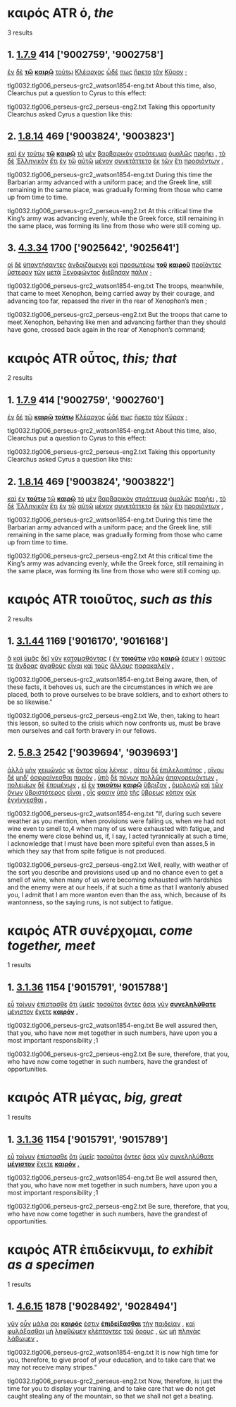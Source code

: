 # καιρός ATR ὁ, *the*
3 results
## 1. [1.7.9](https://beyond-translation.perseus.org/reader/urn:cts:greekLit:tlg0032.tlg006.perseus-grc2:1.7.9?mode=syntax-trees) 414 ['9002759', '9002758']
[ἐν](https://atlas-test.fly.dev/morphology/lemmas/?lang=grc&q=ἐν "ἐν r-------- in, among. c. dat.") [δὲ](https://atlas-test.fly.dev/morphology/lemmas/?lang=grc&q=δέ "δέ b-------- but") **[τῷ](https://atlas-test.fly.dev/morphology/lemmas/?lang=grc&q=ὁ "ὁ l-s---md- the")** **[καιρῷ](https://atlas-test.fly.dev/morphology/lemmas/?lang=grc&q=καιρός "καιρός n-s---md- time; the right moment, opportunity")** [τούτῳ](https://atlas-test.fly.dev/morphology/lemmas/?lang=grc&q=οὗτος "οὗτος a-s---md- this; that") [Κλέαρχος](https://atlas-test.fly.dev/morphology/lemmas/?lang=grc&q=Κλέαρχος "Κλέαρχος n-s---mn- Clearchus") [ὧδέ](https://atlas-test.fly.dev/morphology/lemmas/?lang=grc&q=ὧδε "ὧδε d-------- in this wise, so, thus") [πως](https://atlas-test.fly.dev/morphology/lemmas/?lang=grc&q=πως "πως d-------- somehow, in some way") [ἤρετο](https://atlas-test.fly.dev/morphology/lemmas/?lang=grc&q=ἔρομαι "ἔρομαι v3saim--- to ask, enquire") [τὸν](https://atlas-test.fly.dev/morphology/lemmas/?lang=grc&q=ὁ "ὁ l-s---ma- the") [Κῦρον](https://atlas-test.fly.dev/morphology/lemmas/?lang=grc&q=Κῦρος "Κῦρος n-s---ma- Cyrus") [·](https://atlas-test.fly.dev/morphology/lemmas/?lang=grc&q=· "· u-------- NoDef") 


tlg0032.tlg006_perseus-grc2_watson1854-eng.txt About this time, also, Clearchus put a question to Cyrus to this effect: 

tlg0032.tlg006_perseus-grc2_perseus-eng2.txt Taking this opportunity Clearchus asked  Cyrus  a question like this: 

## 2. [1.8.14](https://beyond-translation.perseus.org/reader/urn:cts:greekLit:tlg0032.tlg006.perseus-grc2:1.8.14?mode=syntax-trees) 469 ['9003824', '9003823']
[καὶ](https://atlas-test.fly.dev/morphology/lemmas/?lang=grc&q=καί "καί b-------- and, also") [ἐν](https://atlas-test.fly.dev/morphology/lemmas/?lang=grc&q=ἐν "ἐν r-------- in, among. c. dat.") [τούτῳ](https://atlas-test.fly.dev/morphology/lemmas/?lang=grc&q=οὗτος "οὗτος a-s---nd- this; that") **[τῷ](https://atlas-test.fly.dev/morphology/lemmas/?lang=grc&q=ὁ "ὁ l-s---md- the")** **[καιρῷ](https://atlas-test.fly.dev/morphology/lemmas/?lang=grc&q=καιρός "καιρός n-s---md- time; the right moment, opportunity")** [τὸ](https://atlas-test.fly.dev/morphology/lemmas/?lang=grc&q=ὁ "ὁ l-s---na- the") [μὲν](https://atlas-test.fly.dev/morphology/lemmas/?lang=grc&q=μέν "μέν d-------- on the one hand, on the other hand") [βαρβαρικὸν](https://atlas-test.fly.dev/morphology/lemmas/?lang=grc&q=βαρβαρικός "βαρβαρικός a-s---na- barbaric, foreign, like a foreigner") [στράτευμα](https://atlas-test.fly.dev/morphology/lemmas/?lang=grc&q=στράτευμα "στράτευμα n-s---na- an expedition, campaign") [ὁμαλῶς](https://atlas-test.fly.dev/morphology/lemmas/?lang=grc&q=ὁμαλής "ὁμαλής d-------- level") [προῄει](https://atlas-test.fly.dev/morphology/lemmas/?lang=grc&q=προέρχομαι "προέρχομαι v3siia--- to go forward, go on, advance") [,](https://atlas-test.fly.dev/morphology/lemmas/?lang=grc&q=, ", u-------- NoDef") [τὸ](https://atlas-test.fly.dev/morphology/lemmas/?lang=grc&q=ὁ "ὁ l-s---nn- the") [δὲ](https://atlas-test.fly.dev/morphology/lemmas/?lang=grc&q=δέ "δέ b-------- but") [Ἑλληνικὸν](https://atlas-test.fly.dev/morphology/lemmas/?lang=grc&q=Ἑλληνικός "Ἑλληνικός a-s---nn- Hellenic, Greek") [ἔτι](https://atlas-test.fly.dev/morphology/lemmas/?lang=grc&q=ἔτι "ἔτι d-------- yet, as yet, still, besides") [ἐν](https://atlas-test.fly.dev/morphology/lemmas/?lang=grc&q=ἐν "ἐν r-------- in, among. c. dat.") [τῷ](https://atlas-test.fly.dev/morphology/lemmas/?lang=grc&q=ὁ "ὁ l-s---md- the") [αὐτῷ](https://atlas-test.fly.dev/morphology/lemmas/?lang=grc&q=αὐτός "αὐτός a-s---md- unemph. 3rd pers.pronoun; -self; [the] same") [μένον](https://atlas-test.fly.dev/morphology/lemmas/?lang=grc&q=μένω "μένω v-sppann- to stay at home, stay where one is, not stir") [συνετάττετο](https://atlas-test.fly.dev/morphology/lemmas/?lang=grc&q=συντάσσω "συντάσσω v3siie--- to put in order together") [ἐκ](https://atlas-test.fly.dev/morphology/lemmas/?lang=grc&q=ἐκ "ἐκ r-------- from out of") [τῶν](https://atlas-test.fly.dev/morphology/lemmas/?lang=grc&q=ὁ "ὁ l-p---mg- the") [ἔτι](https://atlas-test.fly.dev/morphology/lemmas/?lang=grc&q=ἔτι "ἔτι d-------- yet, as yet, still, besides") [προσιόντων](https://atlas-test.fly.dev/morphology/lemmas/?lang=grc&q=προσέρχομαι "προσέρχομαι v-pppamg- to come") [.](https://atlas-test.fly.dev/morphology/lemmas/?lang=grc&q=. ". u-------- NoDef") 


tlg0032.tlg006_perseus-grc2_watson1854-eng.txt During this time the Barbarian army advanced with a uniform pace; and the Greek line, still remaining in the same place, was gradually forming from those who came up from time to time. 

tlg0032.tlg006_perseus-grc2_perseus-eng2.txt At this critical time the King’s army was advancing evenly, while the Greek force, still remaining in the same place, was forming its line from those who were still coming up. 

## 3. [4.3.34](https://beyond-translation.perseus.org/reader/urn:cts:greekLit:tlg0032.tlg006.perseus-grc2:4.3.34?mode=syntax-trees) 1700 ['9025642', '9025641']
[οἱ](https://atlas-test.fly.dev/morphology/lemmas/?lang=grc&q=ὁ "ὁ l-p---mn- the") [δὲ](https://atlas-test.fly.dev/morphology/lemmas/?lang=grc&q=δέ "δέ b-------- but") [ὑπαντήσαντες](https://atlas-test.fly.dev/morphology/lemmas/?lang=grc&q=ὑπαντάω "ὑπαντάω v-papamn- to come") [ἀνδριζόμενοι](https://atlas-test.fly.dev/morphology/lemmas/?lang=grc&q=ἀνδρίζω "ἀνδρίζω v-pppemn- to make a man of") [καὶ](https://atlas-test.fly.dev/morphology/lemmas/?lang=grc&q=καί "καί b-------- and, also") [προσωτέρω](https://atlas-test.fly.dev/morphology/lemmas/?lang=grc&q=πρόσω "πρόσω d-------- forwards, onwards, further; far off (from)") **[τοῦ](https://atlas-test.fly.dev/morphology/lemmas/?lang=grc&q=ὁ "ὁ l-s---mg- the")** **[καιροῦ](https://atlas-test.fly.dev/morphology/lemmas/?lang=grc&q=καιρός "καιρός n-s---mg- time; the right moment, opportunity")** [προϊόντες](https://atlas-test.fly.dev/morphology/lemmas/?lang=grc&q=προέρχομαι "προέρχομαι v-pppamn- to go forward, go on, advance") [ὕστερον](https://atlas-test.fly.dev/morphology/lemmas/?lang=grc&q=ὕστερον "ὕστερον d-------c the afterbirth") [τῶν](https://atlas-test.fly.dev/morphology/lemmas/?lang=grc&q=ὁ "ὁ l-p---mg- the") [μετὰ](https://atlas-test.fly.dev/morphology/lemmas/?lang=grc&q=μετά "μετά r-------- (w gen) with, among; (w acc) after") [Ξενοφῶντος](https://atlas-test.fly.dev/morphology/lemmas/?lang=grc&q=Ξενοφῶν "Ξενοφῶν n-s---mg- Xenophon") [διέβησαν](https://atlas-test.fly.dev/morphology/lemmas/?lang=grc&q=διαβαίνω "διαβαίνω v3paia--- to cross (a river, etc.); to stand with feet apart") [πάλιν](https://atlas-test.fly.dev/morphology/lemmas/?lang=grc&q=πάλιν "πάλιν d-------- back, backwards") [·](https://atlas-test.fly.dev/morphology/lemmas/?lang=grc&q=· "· u-------- NoDef") 


tlg0032.tlg006_perseus-grc2_watson1854-eng.txt The troops, meanwhile, that came to meet Xenophon, being carried away by their courage, and advancing too far, repassed the river in the rear of Xenophon’s men ; 

tlg0032.tlg006_perseus-grc2_perseus-eng2.txt But the troops that came to meet Xenophon, behaving like men and advancing farther than they should have gone, crossed back again in the rear of Xenophon’s command; 

# καιρός ATR οὗτος, *this; that*
2 results
## 1. [1.7.9](https://beyond-translation.perseus.org/reader/urn:cts:greekLit:tlg0032.tlg006.perseus-grc2:1.7.9?mode=syntax-trees) 414 ['9002759', '9002760']
[ἐν](https://atlas-test.fly.dev/morphology/lemmas/?lang=grc&q=ἐν "ἐν r-------- in, among. c. dat.") [δὲ](https://atlas-test.fly.dev/morphology/lemmas/?lang=grc&q=δέ "δέ b-------- but") [τῷ](https://atlas-test.fly.dev/morphology/lemmas/?lang=grc&q=ὁ "ὁ l-s---md- the") **[καιρῷ](https://atlas-test.fly.dev/morphology/lemmas/?lang=grc&q=καιρός "καιρός n-s---md- time; the right moment, opportunity")** **[τούτῳ](https://atlas-test.fly.dev/morphology/lemmas/?lang=grc&q=οὗτος "οὗτος a-s---md- this; that")** [Κλέαρχος](https://atlas-test.fly.dev/morphology/lemmas/?lang=grc&q=Κλέαρχος "Κλέαρχος n-s---mn- Clearchus") [ὧδέ](https://atlas-test.fly.dev/morphology/lemmas/?lang=grc&q=ὧδε "ὧδε d-------- in this wise, so, thus") [πως](https://atlas-test.fly.dev/morphology/lemmas/?lang=grc&q=πως "πως d-------- somehow, in some way") [ἤρετο](https://atlas-test.fly.dev/morphology/lemmas/?lang=grc&q=ἔρομαι "ἔρομαι v3saim--- to ask, enquire") [τὸν](https://atlas-test.fly.dev/morphology/lemmas/?lang=grc&q=ὁ "ὁ l-s---ma- the") [Κῦρον](https://atlas-test.fly.dev/morphology/lemmas/?lang=grc&q=Κῦρος "Κῦρος n-s---ma- Cyrus") [·](https://atlas-test.fly.dev/morphology/lemmas/?lang=grc&q=· "· u-------- NoDef") 


tlg0032.tlg006_perseus-grc2_watson1854-eng.txt About this time, also, Clearchus put a question to Cyrus to this effect: 

tlg0032.tlg006_perseus-grc2_perseus-eng2.txt Taking this opportunity Clearchus asked  Cyrus  a question like this: 

## 2. [1.8.14](https://beyond-translation.perseus.org/reader/urn:cts:greekLit:tlg0032.tlg006.perseus-grc2:1.8.14?mode=syntax-trees) 469 ['9003824', '9003822']
[καὶ](https://atlas-test.fly.dev/morphology/lemmas/?lang=grc&q=καί "καί b-------- and, also") [ἐν](https://atlas-test.fly.dev/morphology/lemmas/?lang=grc&q=ἐν "ἐν r-------- in, among. c. dat.") **[τούτῳ](https://atlas-test.fly.dev/morphology/lemmas/?lang=grc&q=οὗτος "οὗτος a-s---nd- this; that")** [τῷ](https://atlas-test.fly.dev/morphology/lemmas/?lang=grc&q=ὁ "ὁ l-s---md- the") **[καιρῷ](https://atlas-test.fly.dev/morphology/lemmas/?lang=grc&q=καιρός "καιρός n-s---md- time; the right moment, opportunity")** [τὸ](https://atlas-test.fly.dev/morphology/lemmas/?lang=grc&q=ὁ "ὁ l-s---na- the") [μὲν](https://atlas-test.fly.dev/morphology/lemmas/?lang=grc&q=μέν "μέν d-------- on the one hand, on the other hand") [βαρβαρικὸν](https://atlas-test.fly.dev/morphology/lemmas/?lang=grc&q=βαρβαρικός "βαρβαρικός a-s---na- barbaric, foreign, like a foreigner") [στράτευμα](https://atlas-test.fly.dev/morphology/lemmas/?lang=grc&q=στράτευμα "στράτευμα n-s---na- an expedition, campaign") [ὁμαλῶς](https://atlas-test.fly.dev/morphology/lemmas/?lang=grc&q=ὁμαλής "ὁμαλής d-------- level") [προῄει](https://atlas-test.fly.dev/morphology/lemmas/?lang=grc&q=προέρχομαι "προέρχομαι v3siia--- to go forward, go on, advance") [,](https://atlas-test.fly.dev/morphology/lemmas/?lang=grc&q=, ", u-------- NoDef") [τὸ](https://atlas-test.fly.dev/morphology/lemmas/?lang=grc&q=ὁ "ὁ l-s---nn- the") [δὲ](https://atlas-test.fly.dev/morphology/lemmas/?lang=grc&q=δέ "δέ b-------- but") [Ἑλληνικὸν](https://atlas-test.fly.dev/morphology/lemmas/?lang=grc&q=Ἑλληνικός "Ἑλληνικός a-s---nn- Hellenic, Greek") [ἔτι](https://atlas-test.fly.dev/morphology/lemmas/?lang=grc&q=ἔτι "ἔτι d-------- yet, as yet, still, besides") [ἐν](https://atlas-test.fly.dev/morphology/lemmas/?lang=grc&q=ἐν "ἐν r-------- in, among. c. dat.") [τῷ](https://atlas-test.fly.dev/morphology/lemmas/?lang=grc&q=ὁ "ὁ l-s---md- the") [αὐτῷ](https://atlas-test.fly.dev/morphology/lemmas/?lang=grc&q=αὐτός "αὐτός a-s---md- unemph. 3rd pers.pronoun; -self; [the] same") [μένον](https://atlas-test.fly.dev/morphology/lemmas/?lang=grc&q=μένω "μένω v-sppann- to stay at home, stay where one is, not stir") [συνετάττετο](https://atlas-test.fly.dev/morphology/lemmas/?lang=grc&q=συντάσσω "συντάσσω v3siie--- to put in order together") [ἐκ](https://atlas-test.fly.dev/morphology/lemmas/?lang=grc&q=ἐκ "ἐκ r-------- from out of") [τῶν](https://atlas-test.fly.dev/morphology/lemmas/?lang=grc&q=ὁ "ὁ l-p---mg- the") [ἔτι](https://atlas-test.fly.dev/morphology/lemmas/?lang=grc&q=ἔτι "ἔτι d-------- yet, as yet, still, besides") [προσιόντων](https://atlas-test.fly.dev/morphology/lemmas/?lang=grc&q=προσέρχομαι "προσέρχομαι v-pppamg- to come") [.](https://atlas-test.fly.dev/morphology/lemmas/?lang=grc&q=. ". u-------- NoDef") 


tlg0032.tlg006_perseus-grc2_watson1854-eng.txt During this time the Barbarian army advanced with a uniform pace; and the Greek line, still remaining in the same place, was gradually forming from those who came up from time to time. 

tlg0032.tlg006_perseus-grc2_perseus-eng2.txt At this critical time the King’s army was advancing evenly, while the Greek force, still remaining in the same place, was forming its line from those who were still coming up. 

# καιρός ATR τοιοῦτος, *such as this*
2 results
## 1. [3.1.44](https://beyond-translation.perseus.org/reader/urn:cts:greekLit:tlg0032.tlg006.perseus-grc2:3.1.44?mode=syntax-trees) 1169 ['9016170', '9016168']
[ἃ](https://atlas-test.fly.dev/morphology/lemmas/?lang=grc&q=ὅς "ὅς p-p---na- who, that, which: relative pronoun") [καὶ](https://atlas-test.fly.dev/morphology/lemmas/?lang=grc&q=καί "καί b-------- and, also") [ὑμᾶς](https://atlas-test.fly.dev/morphology/lemmas/?lang=grc&q=σύ "σύ p-p---ca- you (personal pronoun)") [δεῖ](https://atlas-test.fly.dev/morphology/lemmas/?lang=grc&q=δεῖ "δεῖ v3spia--- it is necessary") [νῦν](https://atlas-test.fly.dev/morphology/lemmas/?lang=grc&q=νῦν "νῦν d-------- now at this very time") [καταμαθόντας](https://atlas-test.fly.dev/morphology/lemmas/?lang=grc&q=καταμανθάνω "καταμανθάνω v-papama- to observe well, examine closely") [(](https://atlas-test.fly.dev/morphology/lemmas/?lang=grc&q=̔ "̔ u-------- NoDef") [ἐν](https://atlas-test.fly.dev/morphology/lemmas/?lang=grc&q=ἐν "ἐν r-------- in, among. c. dat.") **[τοιούτῳ](https://atlas-test.fly.dev/morphology/lemmas/?lang=grc&q=τοιοῦτος "τοιοῦτος a-s---md- such as this")** [γὰρ](https://atlas-test.fly.dev/morphology/lemmas/?lang=grc&q=γάρ "γάρ d-------- for") **[καιρῷ](https://atlas-test.fly.dev/morphology/lemmas/?lang=grc&q=καιρός "καιρός n-s---md- time; the right moment, opportunity")** [ἐσμεν](https://atlas-test.fly.dev/morphology/lemmas/?lang=grc&q=εἰμί "εἰμί v1ppia--- to be") [)](https://atlas-test.fly.dev/morphology/lemmas/?lang=grc&q=̓ "̓ u-------- NoDef") [αὐτούς](https://atlas-test.fly.dev/morphology/lemmas/?lang=grc&q=αὐτός "αὐτός a-p---ma- unemph. 3rd pers.pronoun; -self; [the] same") [τε](https://atlas-test.fly.dev/morphology/lemmas/?lang=grc&q=τε "τε b-------- and") [ἄνδρας](https://atlas-test.fly.dev/morphology/lemmas/?lang=grc&q=ἀνήρ "ἀνήρ n-p---ma- a man") [ἀγαθοὺς](https://atlas-test.fly.dev/morphology/lemmas/?lang=grc&q=ἀγαθός "ἀγαθός a-p---ma- good") [εἶναι](https://atlas-test.fly.dev/morphology/lemmas/?lang=grc&q=εἰμί "εἰμί v--pna--- to be") [καὶ](https://atlas-test.fly.dev/morphology/lemmas/?lang=grc&q=καί "καί b-------- and, also") [τοὺς](https://atlas-test.fly.dev/morphology/lemmas/?lang=grc&q=ὁ "ὁ l-p---ma- the") [ἄλλους](https://atlas-test.fly.dev/morphology/lemmas/?lang=grc&q=ἄλλος "ἄλλος a-p---ma- other, another") [παρακαλεῖν](https://atlas-test.fly.dev/morphology/lemmas/?lang=grc&q=παρακαλέω "παρακαλέω v--pna--- to call to") [.](https://atlas-test.fly.dev/morphology/lemmas/?lang=grc&q=. ". u-------- NoDef") 


tlg0032.tlg006_perseus-grc2_watson1854-eng.txt Being aware, then, of these facts, it behoves us, such are the circumstances in which we are placed, both to prove ourselves to be brave soldiers, and to exhort others to be so likewise." 

tlg0032.tlg006_perseus-grc2_perseus-eng2.txt We, then, taking to heart this lesson, so suited to the crisis which now confronts us, must be brave men ourselves and call forth bravery in our fellows. 

## 2. [5.8.3](https://beyond-translation.perseus.org/reader/urn:cts:greekLit:tlg0032.tlg006.perseus-grc2:5.8.3?mode=syntax-trees) 2542 ['9039694', '9039693']
[ἀλλὰ](https://atlas-test.fly.dev/morphology/lemmas/?lang=grc&q=ἀλλά "ἀλλά b-------- otherwise, but") [μὴν](https://atlas-test.fly.dev/morphology/lemmas/?lang=grc&q=μήν "μήν d-------- now verily, full surely") [χειμῶνός](https://atlas-test.fly.dev/morphology/lemmas/?lang=grc&q=χειμών "χειμών n-s---mg- winter; storm, stormy weather") [γε](https://atlas-test.fly.dev/morphology/lemmas/?lang=grc&q=γε "γε d-------- at least, at any rate") [ὄντος](https://atlas-test.fly.dev/morphology/lemmas/?lang=grc&q=εἰμί "εἰμί v-sppamg- to be") [οἵου](https://atlas-test.fly.dev/morphology/lemmas/?lang=grc&q=οἷος "οἷος p-s---mg- (such a kind) as; for οἷός τε see οἷος III.2") [λέγεις](https://atlas-test.fly.dev/morphology/lemmas/?lang=grc&q=λέγω "λέγω v2spia--- to say, tell, speak; epic and arch.: pick, gather") [,](https://atlas-test.fly.dev/morphology/lemmas/?lang=grc&q=, ", u-------- NoDef") [σίτου](https://atlas-test.fly.dev/morphology/lemmas/?lang=grc&q=σῖτος "σῖτος n-s---mg- grain") [δὲ](https://atlas-test.fly.dev/morphology/lemmas/?lang=grc&q=δέ "δέ b-------- but") [ἐπιλελοιπότος](https://atlas-test.fly.dev/morphology/lemmas/?lang=grc&q=ἐπιλείπω "ἐπιλείπω v-srpamg- to leave behind; to run out, fail") [,](https://atlas-test.fly.dev/morphology/lemmas/?lang=grc&q=, ", u-------- NoDef") [οἴνου](https://atlas-test.fly.dev/morphology/lemmas/?lang=grc&q=οἶνος "οἶνος n-s---mg- wine") [δὲ](https://atlas-test.fly.dev/morphology/lemmas/?lang=grc&q=δέ "δέ b-------- but") [μηδ’](https://atlas-test.fly.dev/morphology/lemmas/?lang=grc&q=μηδέ "μηδέ b-------- but not") [ὀσφραίνεσθαι](https://atlas-test.fly.dev/morphology/lemmas/?lang=grc&q=ὀσφραίνομαι "ὀσφραίνομαι v--pne--- to catch scent of, smell, scent, track") [παρόν](https://atlas-test.fly.dev/morphology/lemmas/?lang=grc&q=πάρειμι "πάρειμι v-sppana- be present") [,](https://atlas-test.fly.dev/morphology/lemmas/?lang=grc&q=, ", u-------- NoDef") [ὑπὸ](https://atlas-test.fly.dev/morphology/lemmas/?lang=grc&q=ὑπό "ὑπό r-------- from under, by, c. gen. under, c. dat., towards c. acc.") [δὲ](https://atlas-test.fly.dev/morphology/lemmas/?lang=grc&q=δέ "δέ b-------- but") [πόνων](https://atlas-test.fly.dev/morphology/lemmas/?lang=grc&q=πόνος "πόνος n-p---mg- work") [πολλῶν](https://atlas-test.fly.dev/morphology/lemmas/?lang=grc&q=πολύς "πολύς a-p---mg- much, many") [ἀπαγορευόντων](https://atlas-test.fly.dev/morphology/lemmas/?lang=grc&q=ἀπαγορεύω "ἀπαγορεύω v-pppamg- to forbid; to give up, renounce") [,](https://atlas-test.fly.dev/morphology/lemmas/?lang=grc&q=, ", u-------- NoDef") [πολεμίων](https://atlas-test.fly.dev/morphology/lemmas/?lang=grc&q=πολέμιος "πολέμιος a-p---mg- hostile; enemy") [δὲ](https://atlas-test.fly.dev/morphology/lemmas/?lang=grc&q=δέ "δέ b-------- but") [ἑπομένων](https://atlas-test.fly.dev/morphology/lemmas/?lang=grc&q=ἕπομαι "ἕπομαι v-pppemg- follow") [,](https://atlas-test.fly.dev/morphology/lemmas/?lang=grc&q=, ", u-------- NoDef") [εἰ](https://atlas-test.fly.dev/morphology/lemmas/?lang=grc&q=εἰ "εἰ c-------- conj. if, whether; part. w/wishes, adv. w/imperatives") [ἐν](https://atlas-test.fly.dev/morphology/lemmas/?lang=grc&q=ἐν "ἐν r-------- in, among. c. dat.") **[τοιούτῳ](https://atlas-test.fly.dev/morphology/lemmas/?lang=grc&q=τοιοῦτος "τοιοῦτος a-s---md- such as this")** **[καιρῷ](https://atlas-test.fly.dev/morphology/lemmas/?lang=grc&q=καιρός "καιρός n-s---md- time; the right moment, opportunity")** [ὕβριζον](https://atlas-test.fly.dev/morphology/lemmas/?lang=grc&q=ὑβρίζω "ὑβρίζω v1siia--- to wax wanton, run riot") [,](https://atlas-test.fly.dev/morphology/lemmas/?lang=grc&q=, ", u-------- NoDef") [ὁμολογῶ](https://atlas-test.fly.dev/morphology/lemmas/?lang=grc&q=ὁμολογέω "ὁμολογέω v1spia--- agree, say the same thing as") [καὶ](https://atlas-test.fly.dev/morphology/lemmas/?lang=grc&q=καί "καί b-------- and, also") [τῶν](https://atlas-test.fly.dev/morphology/lemmas/?lang=grc&q=ὁ "ὁ l-p---mg- the") [ὄνων](https://atlas-test.fly.dev/morphology/lemmas/?lang=grc&q=ὄνος "ὄνος n-p---mg- an ass") [ὑβριστότερος](https://atlas-test.fly.dev/morphology/lemmas/?lang=grc&q=ὕβριστος "ὕβριστος a-s---mnc wanton, insolent, outrageous") [εἶναι](https://atlas-test.fly.dev/morphology/lemmas/?lang=grc&q=εἰμί "εἰμί v--pna--- to be") [,](https://atlas-test.fly.dev/morphology/lemmas/?lang=grc&q=, ", u-------- NoDef") [οἷς](https://atlas-test.fly.dev/morphology/lemmas/?lang=grc&q=ὅς "ὅς p-p---md- who, that, which: relative pronoun") [φασιν](https://atlas-test.fly.dev/morphology/lemmas/?lang=grc&q=φημί "φημί v3ppia--- to say, to claim") [ὑπὸ](https://atlas-test.fly.dev/morphology/lemmas/?lang=grc&q=ὑπό "ὑπό r-------- from under, by, c. gen. under, c. dat., towards c. acc.") [τῆς](https://atlas-test.fly.dev/morphology/lemmas/?lang=grc&q=ὁ "ὁ l-s---fg- the") [ὕβρεως](https://atlas-test.fly.dev/morphology/lemmas/?lang=grc&q=ὕβρις "ὕβρις n-s---fg- wantonness, wanton violence") [κόπον](https://atlas-test.fly.dev/morphology/lemmas/?lang=grc&q=κόπος "κόπος n-s---ma- a striking, beating") [οὐκ](https://atlas-test.fly.dev/morphology/lemmas/?lang=grc&q=οὐ "οὐ d-------- not") [ἐγγίγνεσθαι](https://atlas-test.fly.dev/morphology/lemmas/?lang=grc&q=ἐγγίγνομαι "ἐγγίγνομαι v--pne--- to be born or bred in; be innate, be native") [.](https://atlas-test.fly.dev/morphology/lemmas/?lang=grc&q=. ". u-------- NoDef") 


tlg0032.tlg006_perseus-grc2_watson1854-eng.txt "If, during such severe weather as you mention, when provisions were failing us, when we had not wine even to smell to,4 when many of us were exhausted with fatigue, and the enemy were close behind us, if, I say, I acted tyrannically at such a time, I acknowledge that I must have been more spiteful even than asses,5 in which they say that from spite fatigue is not  produced. 

tlg0032.tlg006_perseus-grc2_perseus-eng2.txt Well, really, with weather of the sort you describe and provisions used up and no chance even to get a smell of wine, when many of us were becoming exhausted with hardships and the enemy were at our heels, if at such a time as that I wantonly abused you, I admit that I am more wanton even than the ass, which, because of its wantonness, so the saying runs, is not subject to fatigue. 

# καιρός ATR συνέρχομαι, *come together, meet*
1 results
## 1. [3.1.36](https://beyond-translation.perseus.org/reader/urn:cts:greekLit:tlg0032.tlg006.perseus-grc2:3.1.36?mode=syntax-trees) 1154 ['9015791', '9015788']
[εὖ](https://atlas-test.fly.dev/morphology/lemmas/?lang=grc&q=εὖ "εὖ d-------- well") [τοίνυν](https://atlas-test.fly.dev/morphology/lemmas/?lang=grc&q=τοίνυν "τοίνυν d-------- therefore, accordingly") [ἐπίστασθε](https://atlas-test.fly.dev/morphology/lemmas/?lang=grc&q=ἐπίσταμαι "ἐπίσταμαι v2ppie--- to know") [ὅτι](https://atlas-test.fly.dev/morphology/lemmas/?lang=grc&q=ὅτι "ὅτι c-------- adv. + superl., as...as possible; ὅτι μή except") [ὑμεῖς](https://atlas-test.fly.dev/morphology/lemmas/?lang=grc&q=σύ "σύ p-p---cn- you (personal pronoun)") [τοσοῦτοι](https://atlas-test.fly.dev/morphology/lemmas/?lang=grc&q=τοσοῦτος "τοσοῦτος a-p---mn- so large, so tall") [ὄντες](https://atlas-test.fly.dev/morphology/lemmas/?lang=grc&q=εἰμί "εἰμί v-pppamn- to be") [ὅσοι](https://atlas-test.fly.dev/morphology/lemmas/?lang=grc&q=ὅσος "ὅσος p-p---mn- as much/many as") [νῦν](https://atlas-test.fly.dev/morphology/lemmas/?lang=grc&q=νῦν "νῦν d-------- now at this very time") **[συνεληλύθατε](https://atlas-test.fly.dev/morphology/lemmas/?lang=grc&q=συνέρχομαι "συνέρχομαι v2pria--- come together, meet")** [μέγιστον](https://atlas-test.fly.dev/morphology/lemmas/?lang=grc&q=μέγας "μέγας a-s---mas big, great") [ἔχετε](https://atlas-test.fly.dev/morphology/lemmas/?lang=grc&q=ἔχω "ἔχω v2ppia--- have, hold; be able; (+ adv.) be; (mid.) cling to, be next to (+ gen.)") **[καιρόν](https://atlas-test.fly.dev/morphology/lemmas/?lang=grc&q=καιρός "καιρός n-s---ma- time; the right moment, opportunity")** [.](https://atlas-test.fly.dev/morphology/lemmas/?lang=grc&q=. ". u-------- NoDef") 


tlg0032.tlg006_perseus-grc2_watson1854-eng.txt Be well assured then, that you, who have now met together in such numbers, have upon you a most important responsibility ;1 

tlg0032.tlg006_perseus-grc2_perseus-eng2.txt Be sure, therefore, that you, who have now come together in such numbers, have the grandest of opportunities. 

# καιρός ATR μέγας, *big, great*
1 results
## 1. [3.1.36](https://beyond-translation.perseus.org/reader/urn:cts:greekLit:tlg0032.tlg006.perseus-grc2:3.1.36?mode=syntax-trees) 1154 ['9015791', '9015789']
[εὖ](https://atlas-test.fly.dev/morphology/lemmas/?lang=grc&q=εὖ "εὖ d-------- well") [τοίνυν](https://atlas-test.fly.dev/morphology/lemmas/?lang=grc&q=τοίνυν "τοίνυν d-------- therefore, accordingly") [ἐπίστασθε](https://atlas-test.fly.dev/morphology/lemmas/?lang=grc&q=ἐπίσταμαι "ἐπίσταμαι v2ppie--- to know") [ὅτι](https://atlas-test.fly.dev/morphology/lemmas/?lang=grc&q=ὅτι "ὅτι c-------- adv. + superl., as...as possible; ὅτι μή except") [ὑμεῖς](https://atlas-test.fly.dev/morphology/lemmas/?lang=grc&q=σύ "σύ p-p---cn- you (personal pronoun)") [τοσοῦτοι](https://atlas-test.fly.dev/morphology/lemmas/?lang=grc&q=τοσοῦτος "τοσοῦτος a-p---mn- so large, so tall") [ὄντες](https://atlas-test.fly.dev/morphology/lemmas/?lang=grc&q=εἰμί "εἰμί v-pppamn- to be") [ὅσοι](https://atlas-test.fly.dev/morphology/lemmas/?lang=grc&q=ὅσος "ὅσος p-p---mn- as much/many as") [νῦν](https://atlas-test.fly.dev/morphology/lemmas/?lang=grc&q=νῦν "νῦν d-------- now at this very time") [συνεληλύθατε](https://atlas-test.fly.dev/morphology/lemmas/?lang=grc&q=συνέρχομαι "συνέρχομαι v2pria--- come together, meet") **[μέγιστον](https://atlas-test.fly.dev/morphology/lemmas/?lang=grc&q=μέγας "μέγας a-s---mas big, great")** [ἔχετε](https://atlas-test.fly.dev/morphology/lemmas/?lang=grc&q=ἔχω "ἔχω v2ppia--- have, hold; be able; (+ adv.) be; (mid.) cling to, be next to (+ gen.)") **[καιρόν](https://atlas-test.fly.dev/morphology/lemmas/?lang=grc&q=καιρός "καιρός n-s---ma- time; the right moment, opportunity")** [.](https://atlas-test.fly.dev/morphology/lemmas/?lang=grc&q=. ". u-------- NoDef") 


tlg0032.tlg006_perseus-grc2_watson1854-eng.txt Be well assured then, that you, who have now met together in such numbers, have upon you a most important responsibility ;1 

tlg0032.tlg006_perseus-grc2_perseus-eng2.txt Be sure, therefore, that you, who have now come together in such numbers, have the grandest of opportunities. 

# καιρός ATR ἐπιδείκνυμι, *to exhibit as a specimen*
1 results
## 1. [4.6.15](https://beyond-translation.perseus.org/reader/urn:cts:greekLit:tlg0032.tlg006.perseus-grc2:4.6.15?mode=syntax-trees) 1878 ['9028492', '9028494']
[νῦν](https://atlas-test.fly.dev/morphology/lemmas/?lang=grc&q=νῦν "νῦν d-------- now at this very time") [οὖν](https://atlas-test.fly.dev/morphology/lemmas/?lang=grc&q=οὖν "οὖν d-------- so, then, therefore") [μάλα](https://atlas-test.fly.dev/morphology/lemmas/?lang=grc&q=μάλα "μάλα d-------- very, very much, exceedingly") [σοι](https://atlas-test.fly.dev/morphology/lemmas/?lang=grc&q=σύ "σύ p-s---cd- you (personal pronoun)") **[καιρός](https://atlas-test.fly.dev/morphology/lemmas/?lang=grc&q=καιρός "καιρός n-s---mn- time; the right moment, opportunity")** [ἐστιν](https://atlas-test.fly.dev/morphology/lemmas/?lang=grc&q=εἰμί "εἰμί v3spia--- to be") **[ἐπιδείξασθαι](https://atlas-test.fly.dev/morphology/lemmas/?lang=grc&q=ἐπιδείκνυμι "ἐπιδείκνυμι v--anm--- to exhibit as a specimen")** [τὴν](https://atlas-test.fly.dev/morphology/lemmas/?lang=grc&q=ὁ "ὁ l-s---fa- the") [παιδείαν](https://atlas-test.fly.dev/morphology/lemmas/?lang=grc&q=παιδεία "παιδεία n-s---fa- the rearing of a child") [,](https://atlas-test.fly.dev/morphology/lemmas/?lang=grc&q=, ", u-------- NoDef") [καὶ](https://atlas-test.fly.dev/morphology/lemmas/?lang=grc&q=καί "καί b-------- and, also") [φυλάξασθαι](https://atlas-test.fly.dev/morphology/lemmas/?lang=grc&q=φυλάσσω "φυλάσσω v--anm--- to keep watch and ward, keep guard") [μὴ](https://atlas-test.fly.dev/morphology/lemmas/?lang=grc&q=μή "μή d-------- not") [ληφθῶμεν](https://atlas-test.fly.dev/morphology/lemmas/?lang=grc&q=λαμβάνω "λαμβάνω v1pasp--- to take, seize, receive") [κλέπτοντες](https://atlas-test.fly.dev/morphology/lemmas/?lang=grc&q=κλέπτω "κλέπτω v-pppamn- to steal, filch, purloin") [τοῦ](https://atlas-test.fly.dev/morphology/lemmas/?lang=grc&q=ὁ "ὁ l-s---ng- the") [ὄρους](https://atlas-test.fly.dev/morphology/lemmas/?lang=grc&q=ὄρος "ὄρος n-s---ng- a mountain, hill") [,](https://atlas-test.fly.dev/morphology/lemmas/?lang=grc&q=, ", u-------- NoDef") [ὡς](https://atlas-test.fly.dev/morphology/lemmas/?lang=grc&q=ὡς "ὡς c-------- as, how") [μὴ](https://atlas-test.fly.dev/morphology/lemmas/?lang=grc&q=μή "μή d-------- not") [πληγὰς](https://atlas-test.fly.dev/morphology/lemmas/?lang=grc&q=πληγή "πληγή n-p---fa- a blow, stroke") [λάβωμεν](https://atlas-test.fly.dev/morphology/lemmas/?lang=grc&q=λαμβάνω "λαμβάνω v1pasa--- to take, seize, receive") [.](https://atlas-test.fly.dev/morphology/lemmas/?lang=grc&q=. ". u-------- NoDef") 


tlg0032.tlg006_perseus-grc2_watson1854-eng.txt It is now high time for you, therefore, to give proof of your education, and to take care that we may not receive many stripes." 

tlg0032.tlg006_perseus-grc2_perseus-eng2.txt Now, therefore, is just the time for you to display your training, and to take care that we do not get caught stealing any of the mountain, so that we shall not get a beating. 

